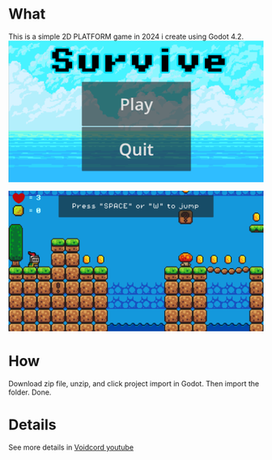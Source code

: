 # What
This is a simple 2D PLATFORM game in 2024 i create using Godot 4.2.
![Main Menu](./images/main_menu.png)


![level 1](./images/level_1.png)



# How
Download zip file, unzip, and click project import in Godot. Then import the folder. Done.

# Details
See more details in [Voidcord youtube](https://youtu.be/sWN6VFKYwzs)

